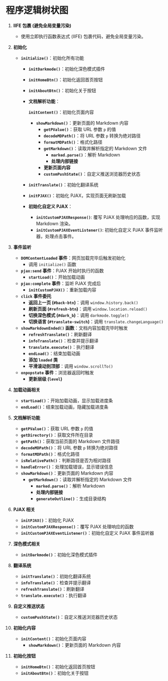 # 程序逻辑树状图

1. **IIFE 包裹 (避免全局变量污染)**
    - 使用立即执行函数表达式 (IIFE) 包裹代码，避免全局变量污染。

2. **初始化**
    - **`initialize()`**：初始化所有功能
      - **`initDarkmode()`**：初始化深色模式插件
      - **`initHomeBtn()`**：初始化返回首页按钮
      - **`initAboutBtn()`**：初始化关于按钮
      - **文档解析功能**：

        **`initContent()`**：初始化页面内容
        - **`showMarkdown()`**：更新页面的 Markdown 内容
          - **`getPValue()`**：获取 URL 参数 `p` 的值
          - **`decodeMDPath()`**：将 URL 参数 `p` 转换为绝对路径
          - **`formatMDPath()`**：格式化路径
          - **`getMarkdown()`**：读取并解析指定的 Markdown 文件
            - **`marked.parse()`**：解析 Markdown
            - **处理内部链接**
          - **更新页面内容**
          - **`customPushState()`**：自定义推送浏览器历史状态
      - **`initTranslate()`**：初始化翻译系统
      - **`initPJAX()`**：初始化 PJAX，实现页面无刷新加载
      - **初始化自定义 PJAX**：
        - **`initCustomPJAXResponse()`**: 覆写 PJAX 处理响应的函数，实现 Markdown 渲染。
        - **`initCustomPJAXEventListener()`**: 初始化自定义 PJAX 事件监听器，处理点击事件。

3. **事件监听**
    - **`DOMContentLoaded` 事件**：网页加载完毕后触发初始化
      - 调用 `initialize()` 函数
    - **`pjax:send` 事件**：PJAX 开始时执行的函数
      - **`startLoad()`**：开始加载动画
    - **`pjax:complete` 事件**：监听 PJAX 完成后
      - **`initCustomPJAX()`**：重新加载内容
    - **`click` 事件委托**
      - **返回上一页 (`#back-btn`)**：调用 `window.history.back()`
      - **刷新页面 (`#refresh-btn`)**：调用 `window.location.reload()`
      - **切换深色模式 (`#dark_b`)**：调用 `darkmode.toggle()`
      - **切换语言 (`#translate-switch`)**：调用 `translate.changeLanguage()`
    - **`showMarkdownEnded()` 函数**：文档内容加载完毕时触发
      - **`refreshTranslate()`**：刷新翻译
      - **`infoTranslate()`**：检查并提示翻译
      - **`translate.execute()`**：执行翻译
      - **`endLoad()`**：结束加载动画
      - **添加 `loaded` 类**
      - **平滑滚动到顶部**：调用 `window.scrollTo()`
    - **`onpopstate` 事件**：浏览器返回时触发
      - **更新层级 (`level`)**

4. **加载动画相关**
    - **`startLoad()`**：开始加载动画，显示加载进度条
    - **`endLoad()`**：结束加载动画，隐藏加载进度条

5. **文档解析功能**
    - **`getPValue()`**：获取 URL 参数 `p` 的值
    - **`getDirectory()`**：获取文件所在目录
    - **`getPath()`**：获取当前页面的 Markdown 文件路径
    - **`decodeMDPath()`**：将 URL 参数 `p` 转换为绝对路径
    - **`formatMDPath()`**：格式化路径
    - **`isRelativePath()`**：判断路径是否为相对路径
    - **`handleError()`**：处理加载错误，显示错误信息
    - **`showMarkdown()`**：更新页面的 Markdown 内容
      - **`getMarkdown()`**：读取并解析指定的 Markdown 文件
        - **`marked.parse()`**：解析 Markdown
        - **处理内部链接**
        - **`generateOutline()`**：生成目录结构

6. **PJAX 相关**
    - **`initPJAX()`**：初始化 PJAX
    - **`initCustomPJAXResponse()`**：覆写 PJAX 处理响应的函数
    - **`initCustomPJAXEventListener()`**：初始化自定义 PJAX 事件监听器

7. **深色模式相关**
    - **`initDarkmode()`**：初始化深色模式插件

8. **翻译系统**
    - **`initTranslate()`**：初始化翻译系统
    - **`infoTranslate()`**：检查并提示翻译
    - **`refreshTranslate()`**：刷新翻译
    - **`translate.execute()`**：执行翻译

9. **自定义推送状态**
    - **`customPushState()`**：自定义推送浏览器历史状态

10. **初始化内容**
    - **`initContent()`**：初始化页面内容
      - **`showMarkdown()`**：更新页面的 Markdown 内容

11. **初始化按钮**
    - **`initHomeBtn()`**：初始化返回首页按钮
    - **`initAboutBtn()`**：初始化关于按钮
